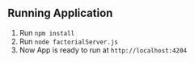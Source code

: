 ## Running Application

1. Run `npm install`
2. Run  `node factorialServer.js`
3. Now App is ready to run at `http://localhost:4204`

